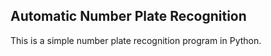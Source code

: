 ## Automatic Number Plate Recognition

This is a simple number plate recognition program in Python. 

